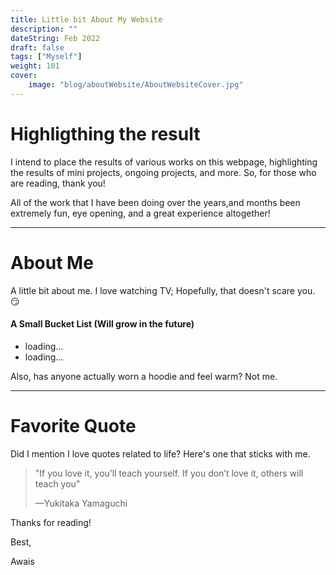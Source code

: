 ```yaml
---
title: Little bit About My Website
description: ""
dateString: Feb 2022
draft: false
tags: ["Myself"]
weight: 101
cover:
    image: "blog/aboutWebsite/AboutWebsiteCover.jpg"
---
```


# Highligthing the result

I intend to place the results of various works on this webpage, highlighting the results of mini projects, ongoing projects, and more. So, for those who are reading, thank you!

All of the work that I have been doing over the years,and months been
extremely fun, eye opening, and a great experience altogether!

***

# About Me

A little bit about me. I love watching TV; Hopefully, that doesn't scare you. :smirk:

#### A Small Bucket List (Will grow in the future)
<ul>
    <li>loading...</li>
    <li>loading...</li>
</ul>

Also, has anyone actually worn a hoodie and feel warm? Not me.

***
# Favorite Quote

Did I mention I love quotes related to life? Here's one that sticks with me.

> "If you love it, you’ll teach yourself. If you don’t love it, others will teach you"
>
> —Yukitaka Yamaguchi

Thanks for reading!

Best,

Awais
